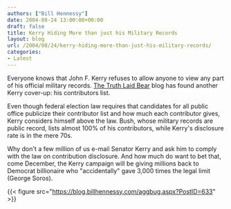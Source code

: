 ```yaml
---
authors: ["Bill Hennessy"]
date: 2004-08-24 13:00:00+00:00
draft: false
title: Kerry Hiding More than just his Military Records
layout: blog
url: /2004/08/24/kerry-hiding-more-than-just-his-military-records/
categories:
- Latest
---
```


Everyone knows that John F. Kerry refuses to allow anyone to view any part of his official military records.  [The Truth Laid Bear](https://www.truthlaidbear.com/archives/2004/08/14/kerry_campaign_contributions_lack_disclosure.php#001341) blog has found another Kerry cover-up:  his contributors list.  
  
Even though federal election law requires that candidates for all public office publicize their contributor list and how much each contributor gives, Kerry considers himself above the law.  Bush, whose military records are public record, lists almost 100% of his contributors, while Kerry's disclosure rate is in the mere 70s.    
  
Why don't a few million of us e-mail Senator Kerry and ask him to comply with the law on contribution disclosure.  And how much do want to bet that, come December, the Kerry campaign will be giving millions back to Democrat billionaire who "accidentally" gave 3,000 times the legal limit (George Soros).    
  
  
{{< figure src="https://blog.billhennessy.com/aggbug.aspx?PostID=633" >}}

